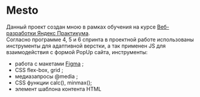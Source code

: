 # Mesto

Данный проект создан мною в рамках обучения на курсе [Веб-разработки Яндекс Практикума](https://practicum.yandex.ru/web/).\
Согласно программе 4, 5 и 6 спринта в проектной работе использованы инструменты для адаптивной верстки, а так применен JS для взаимодействия с формой PopUp сайта, инструменты:
* работа с макетами [Figma](https://www.figma.com) ;
* CSS flex-box, grid ;
* медиазапросы @media ;
* CSS функции calc(), minmax();
* элемент шаблона контента HTML <template>;
* JS variables, function;
* JS array и методы работы с массивами forEach;
* <form> и валидация форм средствами HTML и JS;
Проект оформлен согласно файловой структуре [БЭМ Nested](https://ru.bem.info/methodology/).\
Вы можете посмотреть что получилось https://tanyasimonova.github.io/mesto/
